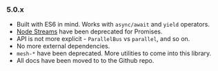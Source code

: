 ### 5.0.x

- Built with ES6 in mind. Works with `async/await` and `yield` operators.
- [Node Streams](https://nodejs.org/api/stream.html) have been deprecated for Promises.
- API is not more explicit - `ParallelBus` vs `parallel`, and so on.
- No more external dependencies.
- `mesh-*` have been deprecated. More utilities to come into this library.
- All docs have been moved to to the Github repo.
